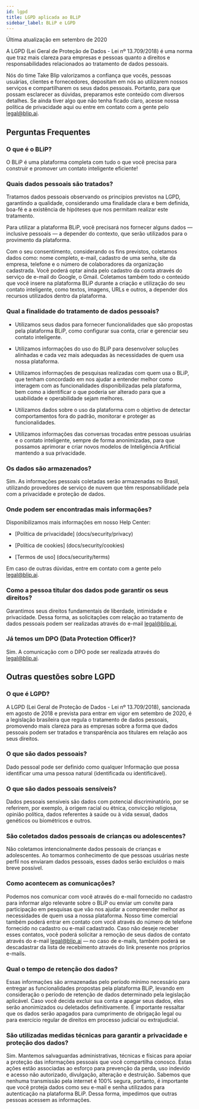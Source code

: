 ```yaml
---
id: lgpd
title: LGPD aplicada ao BLiP
sidebar_label: BLiP e LGPD
---
```

Última atualização em setembro de 2020

A LGPD (Lei Geral de Proteção de Dados - Lei nº 13.709/2018) é uma norma que traz mais clareza para empresas e pessoas quanto a direitos e responsabilidades relacionados ao tratamento de dados pessoais.

Nós do time Take Blip valorizamos a confiança que vocês, pessoas usuárias, clientes e fornecedores, depositam em nós ao utilizarem nossos serviços e compartilharem os seus dados pessoais. Portanto, para que possam esclarecer as dúvidas, preparamos este conteúdo com diversos detalhes. Se ainda tiver algo que não tenha ficado claro, acesse nossa política de privacidade aqui ou entre em contato com a gente pelo legal@blip.ai.

## Perguntas Frequentes

### O que é o BLiP?

O BLiP é uma plataforma completa com tudo o que você precisa para construir e promover um contato inteligente eficiente!

### Quais dados pessoais são tratados?

Tratamos dados pessoais observando os princípios previstos na LGPD, garantindo a qualidade, considerando uma finalidade clara e bem definida, boa-fé e a existência de hipóteses que nos permitam realizar este tratamento.

Para utilizar a plataforma BLiP, você precisará nos fornecer alguns dados — inclusive pessoais — a depender do contexto, que serão utilizados para o provimento da plataforma. 

Com o seu consentimento, considerando os fins previstos, coletamos dados como: nome completo, e-mail, cadastro de uma senha, site da empresa, telefone e o número de colaboradores da organização cadastrada. Você poderá optar ainda pelo cadastro da conta através do serviço de e-mail do Google, o Gmail. Coletamos também todo o conteúdo que você insere na plataforma BLiP durante a criação e utilização do seu contato inteligente, como textos, imagens, URLs e outros, a depender dos recursos utilizados dentro da plataforma. 

### Qual a finalidade do tratamento de dados pessoais?

* Utilizamos seus dados para fornecer funcionalidades que são propostas pela plataforma BLiP, como configurar sua conta, criar e gerenciar seu contato inteligente.

* Utilizamos informações do uso do BLiP para desenvolver soluções alinhadas e cada vez mais adequadas às necessidades de quem usa nossa plataforma.

* Utilizamos informações de pesquisas realizadas com quem usa o BLiP, que tenham concordado em nos ajudar a entender melhor como interagem com as funcionalidades disponibilizadas pela plataforma, bem como a identificar o que poderia ser alterado para que a usabilidade e operabilidade sejam melhores.

* Utilizamos dados sobre o uso da plataforma com o objetivo de detectar comportamentos fora do padrão, monitorar e proteger as funcionalidades.

* Utilizamos informações das conversas trocadas entre pessoas usuárias e o contato inteligente, sempre de forma anonimizadas, para que possamos aprimorar e criar novos modelos de Inteligência Artificial mantendo a sua privacidade.

### Os dados são armazenados?

Sim. As informações pessoais coletadas serão armazenadas no Brasil, utilizando provedores de serviço de nuvem que têm responsabilidade pela com a privacidade e proteção de dados. 

### Onde podem ser encontradas mais informações?

Disponibilizamos mais informações em nosso Help Center:

* [Política de privacidade] (docs/security/privacy)

* [Política de cookies] (docs/security/cookies)

* [Termos de uso] (docs/security/terms)

Em caso de outras dúvidas, entre em contato com a gente pelo legal@blip.ai.

### Como a pessoa titular dos dados pode garantir os seus direitos?

Garantimos seus direitos fundamentais de liberdade, intimidade e privacidade. Dessa forma, as solicitações com relação ao tratamento de dados pessoais podem ser realizadas através do e-mail legal@blip.ai, 

### Já temos um DPO (Data Protection Officer)?

Sim. A comunicação com o  DPO pode ser realizada através do legal@blip.ai.

## Outras questões sobre LGPD

### O que é LGPD?

A LGPD (Lei Geral de Proteção de Dados - Lei nº 13.709/2018), sancionada em agosto de 2018 e prevista para entrar em vigor em setembro de 2020, é a legislação brasileira que regula o tratamento de dados pessoais, promovendo mais clareza para as empresas sobre a forma que dados pessoais podem ser tratados e transparência aos titulares em relação aos seus direitos.

### O que são dados pessoais?

Dado pessoal pode ser definido como qualquer Informação que possa identificar uma uma pessoa natural (identificada ou identificável).

### O que são dados pessoais sensíveis?


Dados pessoais sensíveis são dados com potencial discriminatório, por se referirem, por exemplo, à origem racial ou étnica, convicção religiosa, opinião política, dados referentes à saúde ou à vida sexual, dados genéticos ou biométricos e outros.

### São coletados dados pessoais de crianças ou adolescentes?

Não coletamos intencionalmente dados pessoais de crianças e adolescentes. Ao tomarmos conhecimento de que pessoas usuárias neste perfil nos enviaram dados pessoais, esses dados serão excluídos o mais breve possível. 

### Como acontecem as comunicações?

Podemos nos comunicar com você através do e-mail fornecido no cadastro para informar algo relevante sobre o BLiP ou enviar um convite para participação em pesquisas que vão nos ajudar a compreender melhor as necessidades de quem usa a nossa plataforma. Nosso time comercial também poderá entrar em contato com você através do número de telefone fornecido no cadastro ou e-mail cadastrado. Caso não deseje receber esses contatos, você poderá solicitar a remoção de seus dados de contato através do e-mail legal@blip.ai — no caso de e-mails, também poderá se descadastrar da lista de recebimento através do link presente nos próprios e-mails. 

### Qual o tempo de retenção dos dados?

Essas informações são armazenadas pelo período mínimo necessário para entregar as funcionalidades  propostas pela plataforma BLiP, levando em consideração o período de retenção de dados determinado pela legislação aplicável. Caso você decida excluir sua conta e apagar seus dados, eles serão anonimizados ou deletados definitivamente. É importante ressaltar que os dados serão apagados para cumprimento de obrigação legal ou para exercício regular de direitos em processo judicial ou extrajudicial.

### São utilizadas medidas técnicas para garantir a privacidade e proteção dos dados?

Sim. Mantemos salvaguardas administrativas, técnicas e físicas para apoiar a proteção das informações pessoais que você compartilha conosco. Estas ações estão associadas ao esforço para prevenção da perda, uso indevido e acesso não autorizado, divulgação, alteração e destruição. Sabemos que nenhuma transmissão pela internet é 100% segura, portanto, é importante que você proteja dados como seu e-mail e senha utilizados para autenticação na plataforma BLiP. Dessa forma, impedimos que outras pessoas acessem as informações.
